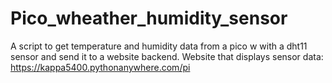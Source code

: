 # Pico_wheather_humidity_sensor
A script to get temperature and humidity data from a pico w with a dht11 sensor and send it to a website backend.
Website that displays sensor data: https://kappa5400.pythonanywhere.com/pi
